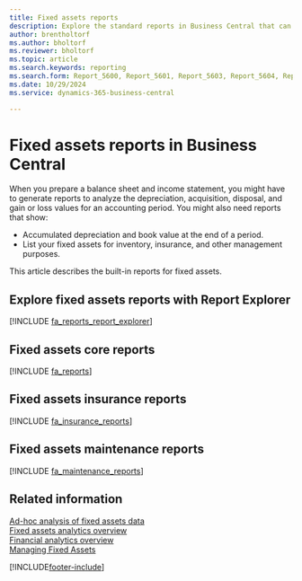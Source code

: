 ```yaml
---
title: Fixed assets reports
description: Explore the standard reports in Business Central that can help you track and manage your fixed assets.
author: brentholtorf
ms.author: bholtorf
ms.reviewer: bholtorf
ms.topic: article
ms.search.keywords: reporting
ms.search.form: Report_5600, Report_5601, Report_5603, Report_5604, Report_5605, Report_5606, Report_5607, Report_5608, Report_5610, Report_5611
ms.date: 10/29/2024
ms.service: dynamics-365-business-central

---
```

# Fixed assets reports in Business Central

When you prepare a balance sheet and income statement, you might have to generate reports to analyze the depreciation, acquisition, disposal, and gain or loss values for an accounting period. You might also need reports that show:

* Accumulated depreciation and book value at the end of a period.
* List your fixed assets for inventory, insurance, and other management purposes.


This article describes the built-in reports for fixed assets.

## Explore fixed assets reports with Report Explorer

[!INCLUDE [fa_reports_report_explorer](includes/fa-reports-report-explorer-include.md)]

## Fixed assets core reports

[!INCLUDE [fa_reports](includes/fa-reports-include.md)]

## Fixed assets insurance reports

[!INCLUDE [fa_insurance_reports](includes/fa-insurance-reports-include.md)]

## Fixed assets maintenance reports

[!INCLUDE [fa_maintenance_reports](includes/fa-maintenance-reports-include.md)]


## Related information

[Ad-hoc analysis of fixed assets data](ad-hoc-analysis-fa.md)  
[Fixed assets analytics overview](fa-analytics-overview.md)  
[Financial analytics overview](bi.md)  
[Managing Fixed Assets](fa-manage.md)  

[!INCLUDE[footer-include](includes/footer-banner.md)]
